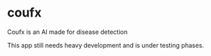 # coufx
Coufx is an AI made for disease detection

This app still needs heavy development and is under testing phases.
